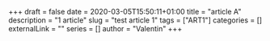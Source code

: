 +++ 
draft = false 
date = 2020-03-05T15:50:11+01:00 
title = "article A" 
description = "1 article" 
slug = "test article 1" 
tags = ["ART1"] 
categories = [] 
externalLink = "" 
series = [] 
author = "Valentin"
+++